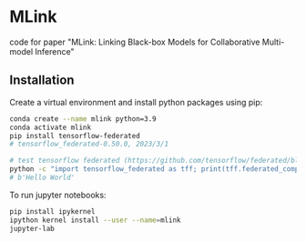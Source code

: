 # MLink

code for paper "MLink: Linking Black-box Models for Collaborative Multi-model Inference"

## Installation

Create a virtual environment and install python packages using pip:
```bash
conda create --name mlink python=3.9
conda activate mlink
pip install tensorflow-federated
# tensorflow_federated-0.50.0, 2023/3/1

# test tensorflow federated (https://github.com/tensorflow/federated/blob/main/docs/install.md)
python -c "import tensorflow_federated as tff; print(tff.federated_computation(lambda: 'Hello World')())"
# b'Hello World'
```

To run jupyter notebooks:
```bash
pip install ipykernel
ipython kernel install --user --name=mlink
jupyter-lab
```
